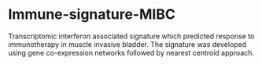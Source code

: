# Immune-signature-MIBC
 Transcriptomic interferon associated signature which predicted response to immunotherapy  in muscle invasive bladder. The signature was developed using gene co-expression networks followed by nearest centroid approach.
